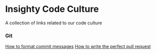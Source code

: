 # Insighty Code Culture
A collection of links related to our code culture

### Git

[How to format commit messages](https://chris.beams.io/posts/git-commit/)
[How to write the perfect pull request](https://blog.github.com/2015-01-21-how-to-write-the-perfect-pull-request/)

